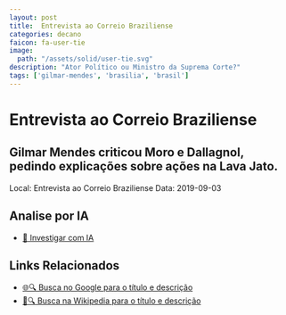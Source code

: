 ```yaml
---
layout: post
title:  Entrevista ao Correio Braziliense
categories: decano
faicon: fa-user-tie
image:
  path: "/assets/solid/user-tie.svg"
description: "Ator Político ou Ministro da Suprema Corte?"
tags: ['gilmar-mendes', 'brasilia', 'brasil']
---
```


# Entrevista ao Correio Braziliense
## Gilmar Mendes criticou Moro e Dallagnol, pedindo explicações sobre ações na Lava Jato.
Local: Entrevista ao Correio Braziliense
Data: 2019-09-03

## Analise por IA
- [🤖 Investigar com IA](https://www.perplexity.ai/search?q=%22Gilmar%20Mendes%22%20%2B%20Entrevista%20ao%20Correio%20Braziliense%20Gilmar%20Mendes%20criticou%20Moro%20e%20Dallagnol%2C%20pedindo%20explica%C3%A7%C3%B5es%20sobre%20a%C3%A7%C3%B5es%20na%20Lava%20Jato.%20Bras%C3%ADlia%2C%20Brasil)

## Links Relacionados
- [🌐🔍 Busca no Google para o título e descrição](https://www.google.com/search?q=%22Gilmar%20Mendes%22%20%2B%20Entrevista%20ao%20Correio%20Braziliense%20Gilmar%20Mendes%20criticou%20Moro%20e%20Dallagnol%2C%20pedindo%20explica%C3%A7%C3%B5es%20sobre%20a%C3%A7%C3%B5es%20na%20Lava%20Jato.%20Bras%C3%ADlia%2C%20Brasil)
- [📖🔍 Busca na Wikipedia para o título e descrição](https://pt.wikipedia.org/w/index.php?search=%22Gilmar%20Mendes%22%20%2B%20Entrevista%20ao%20Correio%20Braziliense%20Gilmar%20Mendes%20criticou%20Moro%20e%20Dallagnol%2C%20pedindo%20explica%C3%A7%C3%B5es%20sobre%20a%C3%A7%C3%B5es%20na%20Lava%20Jato.%20Bras%C3%ADlia%2C%20Brasil)

